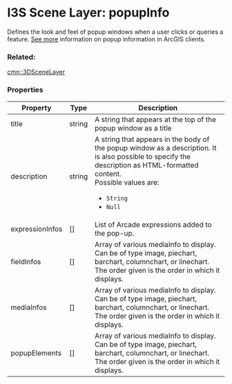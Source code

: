 # I3S Scene Layer: popupInfo

Defines the look and feel of popup windows when a user clicks or queries a feature. [See more](https://developers.arcgis.com/web-scene-specification/objects/popupInfo/) information on popup information in ArcGIS clients.

### Related:

[cmn::3DSceneLayer](3DSceneLayer.cmn.md)
### Properties

| Property | Type | Description |
| --- | --- | --- |
| title | string | A string that appears at the top of the popup window as a title |
| description | string | A string that appears in the body of the popup window as a description. It is also possible to specify the description as HTML-formatted content.<div>Possible values are:<ul><li>`String`</li><li>`Null`</li></ul></div> |
| expressionInfos | [] | List of Arcade expressions added to the pop-up. |
| fieldInfos | [] | Array of various mediaInfo to display. Can be of type image, piechart, barchart, columnchart, or linechart. The order given is the order in which it displays. |
| mediaInfos | [] | Array of various mediaInfo to display. Can be of type image, piechart, barchart, columnchart, or linechart. The order given is the order in which it displays. |
| popupElements | [] | Array of various mediaInfo to display. Can be of type image, piechart, barchart, columnchart, or linechart. The order given is the order in which it displays. |

